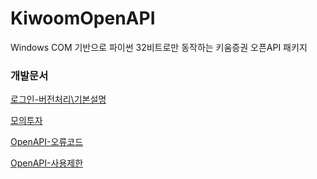 # KiwoomOpenAPI

Windows COM 기반으로 파이썬 32비트로만 동작하는 키움증권 오픈API 패키지



### 개발문서

[로그인-버전처리\기본설명](/Docs/로그인-버전처리/기본설명.md)

[모의투자](Docs\모의투자.md)

[OpenAPI-오류코드](Docs\OpenAPI-오류코드.md)

[OpenAPI-사용제한](Docs\OpenAPI-사용제한.md)

